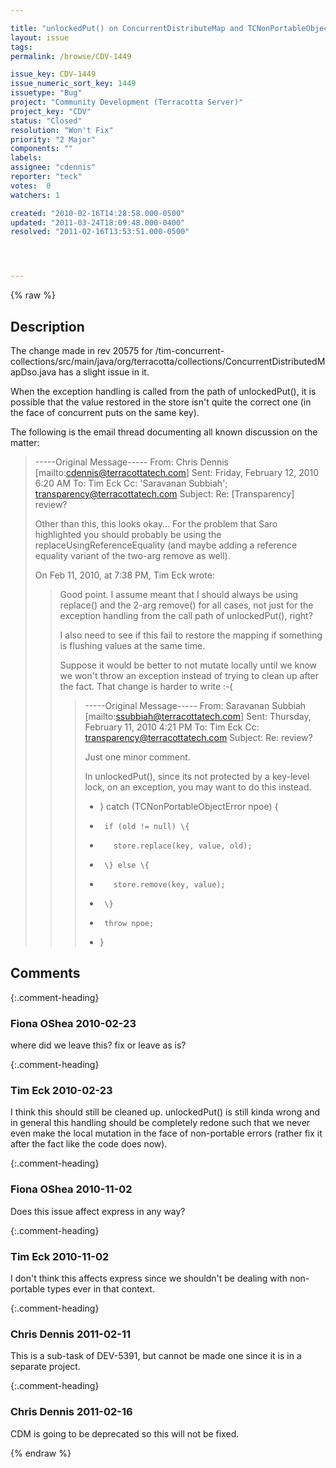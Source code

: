 ```yaml
---

title: "unlockedPut() on ConcurrentDistributeMap and TCNonPortableObjectError"
layout: issue
tags: 
permalink: /browse/CDV-1449

issue_key: CDV-1449
issue_numeric_sort_key: 1449
issuetype: "Bug"
project: "Community Development (Terracotta Server)"
project_key: "CDV"
status: "Closed"
resolution: "Won't Fix"
priority: "2 Major"
components: ""
labels: 
assignee: "cdennis"
reporter: "teck"
votes:  0
watchers: 1

created: "2010-02-16T14:28:58.000-0500"
updated: "2011-03-24T18:09:48.000-0400"
resolved: "2011-02-16T13:53:51.000-0500"




---
```


{% raw %}

## Description

<div markdown="1" class="description">

The change made in rev 20575 for /tim-concurrent-collections/src/main/java/org/terracotta/collections/ConcurrentDistributedMapDso.java has a slight issue in it. 

When the exception handling is called from the path of unlockedPut(), it is possible that the value restored in the store isn't quite the correct one (in the face of concurrent puts on the same key). 

The following is the email thread documenting all known discussion on the matter:

> -----Original Message-----
> From: Chris Dennis [mailto:cdennis@terracottatech.com]
> Sent: Friday, February 12, 2010 6:20 AM
> To: Tim Eck
> Cc: 'Saravanan Subbiah'; transparency@terracottatech.com
> Subject: Re: [Transparency] review?
> 
> Other than this, this looks okay... For the problem that Saro
> highlighted you should probably be using the
> replaceUsingReferenceEquality (and maybe adding a reference equality
> variant of the two-arg remove as well).
> 
> 
> On Feb 11, 2010, at 7:38 PM, Tim Eck wrote:
> 
> > Good point. I assume meant that I should always be using replace()
> > and the 2-arg remove() for all cases, not just for the exception handling
> > from the call path of unlockedPut(), right?
> >
> > I also need to see if this fail to restore the mapping if something is
> > flushing values at the same time.
> >
> > Suppose it would be better to not mutate locally until we know we
> > won't throw an exception instead of trying to clean up after the fact.
> > That change is harder to write :-(
> >
> >> -----Original Message-----
> >> From: Saravanan Subbiah [mailto:ssubbiah@terracottatech.com]
> >> Sent: Thursday, February 11, 2010 4:21 PM
> >> To: Tim Eck
> >> Cc: transparency@terracottatech.com
> >> Subject: Re: review?
> >>
> >> Just one minor comment.
> >>
> >> In unlockedPut(), since its not protected by a key-level lock, on an
> >> exception, you may want to do this instead.
> >>
> >> +    \} catch (TCNonPortableObjectError npoe) \{
> >> +      if (old != null) \{
> >> +        store.replace(key, value, old);
> >> +      \} else \{
> >> +        store.remove(key, value);
> >> +      \}
> >> +      throw npoe;
> >> +    \}


</div>

## Comments


{:.comment-heading}
### **Fiona OShea** <span class="date">2010-02-23</span>

<div markdown="1" class="comment">

where did we leave this?
fix or leave as is?

</div>


{:.comment-heading}
### **Tim Eck** <span class="date">2010-02-23</span>

<div markdown="1" class="comment">

I think this should still be cleaned up. unlockedPut() is still kinda wrong and in general this handling should be completely redone such that we never even make the local mutation in the face of non-portable errors (rather fix it after the fact like the code does now). 

</div>


{:.comment-heading}
### **Fiona OShea** <span class="date">2010-11-02</span>

<div markdown="1" class="comment">

Does this issue affect express in any way?

</div>


{:.comment-heading}
### **Tim Eck** <span class="date">2010-11-02</span>

<div markdown="1" class="comment">

I don't think this affects express since we shouldn't be dealing with non-portable types ever in that context. 



</div>


{:.comment-heading}
### **Chris Dennis** <span class="date">2011-02-11</span>

<div markdown="1" class="comment">

This is a sub-task of DEV-5391, but cannot be made one since it is in a separate project.

</div>


{:.comment-heading}
### **Chris Dennis** <span class="date">2011-02-16</span>

<div markdown="1" class="comment">

CDM is going to be deprecated so this will not be fixed.

</div>



{% endraw %}
